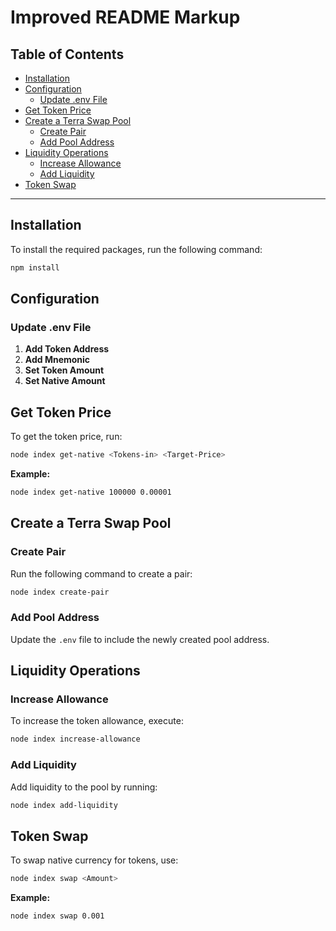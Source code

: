 # Improved README Markup

## Table of Contents

- [Installation](#installation)
- [Configuration](#configuration)
    - [Update .env File](#update-env-file)
- [Get Token Price](#get-token-price)
- [Create a Terra Swap Pool](#create-a-terra-swap-pool)
    - [Create Pair](#create-pair)
    - [Add Pool Address](#add-pool-address)
- [Liquidity Operations](#liquidity-operations)
    - [Increase Allowance](#increase-allowance)
    - [Add Liquidity](#add-liquidity)
- [Token Swap](#token-swap)

---

## Installation

To install the required packages, run the following command:

```bash
npm install
```

## Configuration

### Update .env File

1. **Add Token Address**
2. **Add Mnemonic**
3. **Set Token Amount**
4. **Set Native Amount**

## Get Token Price

To get the token price, run:

```bash
node index get-native <Tokens-in> <Target-Price>
```

**Example:**

```bash
node index get-native 100000 0.00001
```

## Create a Terra Swap Pool

### Create Pair

Run the following command to create a pair:

```bash
node index create-pair
```

### Add Pool Address

Update the `.env` file to include the newly created pool address.

## Liquidity Operations

### Increase Allowance

To increase the token allowance, execute:

```bash
node index increase-allowance
```

### Add Liquidity

Add liquidity to the pool by running:

```bash
node index add-liquidity
```

## Token Swap

To swap native currency for tokens, use:

```bash
node index swap <Amount>
```

**Example:**

```bash
node index swap 0.001
```